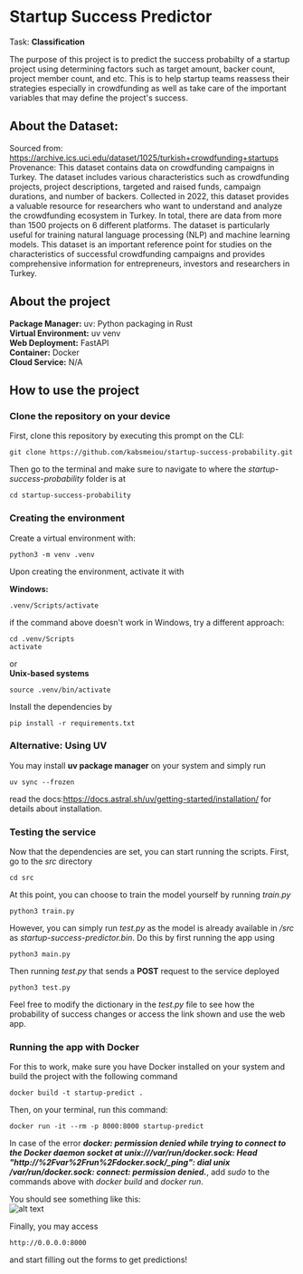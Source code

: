 # Startup Success Predictor
Task: **Classification**

The purpose of this project is to predict the success probabilty of a startup project using determining factors such as target amount, backer count, project member count, and etc. This is to help startup teams reassess their strategies especially in crowdfunding as well as take care of the important variables that may define the project's success.

## About the Dataset:

Sourced from: https://archive.ics.uci.edu/dataset/1025/turkish+crowdfunding+startups
Provenance: This dataset contains data on crowdfunding campaigns in Turkey. The dataset includes various characteristics such as crowdfunding projects, project descriptions, targeted and raised funds, campaign durations, and number of backers. Collected in 2022, this dataset provides a valuable resource for researchers who want to understand and analyze the crowdfunding ecosystem in Turkey. In total, there are data from more than 1500 projects on 6 different platforms. The dataset is particularly useful for training natural language processing (NLP) and machine learning models. This dataset is an important reference point for studies on the characteristics of successful crowdfunding campaigns and provides comprehensive information for entrepreneurs, investors and researchers in Turkey.

## About the project

**Package Manager:** uv: Python packaging in Rust\
**Virtual Environment:** uv venv\
**Web Deployment:** FastAPI\
**Container:** Docker\
**Cloud Service:** N/A

## How to use the project

### Clone the repository on your device
First, clone this repository by executing this prompt on the CLI:
```
git clone https://github.com/kabsmeiou/startup-success-probability.git
```
Then go to the terminal and make sure to navigate to where the *startup-success-probability* folder is at
```
cd startup-success-probability
```

### Creating the environment
Create a virtual environment with:
```
python3 -m venv .venv
```

Upon creating the environment, activate it with

**Windows:**
```
.venv/Scripts/activate
```
if the command above doesn't work in Windows, try a different approach:
```
cd .venv/Scripts
activate
```

or\
**Unix-based systems**
```
source .venv/bin/activate
```

Install the dependencies by
```
pip install -r requirements.txt
```

### Alternative: Using UV

You may install **uv package manager** on your system and simply run
```
uv sync --frozen
```
read the docs:https://docs.astral.sh/uv/getting-started/installation/ for details about installation.

### Testing the service

Now that the dependencies are set, you can start running the scripts. First, go to the *src* directory
```
cd src
```
At this point, you can choose to train the model yourself by running *train.py*
```
python3 train.py
```

However, you can simply run *test.py* as the model is already available in */src* as *startup-success-predictor.bin*.
Do this by first running the app using
```
python3 main.py
```
Then running *test.py* that sends a **POST** request to the service deployed
```
python3 test.py
```
Feel free to modify the dictionary in the *test.py* file to see how the probability of success changes or access the link shown and use the web app.

### Running the app with Docker
For this to work, make sure you have Docker installed on your system and build the project with the following command
```
docker build -t startup-predict .
```

Then, on your terminal, run this command:
```
docker run -it --rm -p 8000:8000 startup-predict
```
In case of the error ***docker: permission denied while trying to connect to the Docker daemon socket at unix:///var/run/docker.sock: Head "http://%2Fvar%2Frun%2Fdocker.sock/_ping": dial unix /var/run/docker.sock: connect: permission denied.***, add *sudo* to the commands above with *docker build* and *docker run*.

You should see something like this:\
![alt text](https://i.imgur.com/hCM8H2u.png)

Finally, you may access 
```
http://0.0.0.0:8000
```
and start filling out the forms to get predictions!

